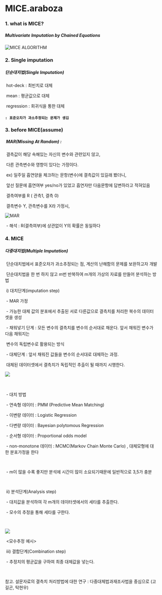 # MICE.araboza



### 1. what is MICE?

##### 	 Multivariate Imputation by Chained Equations

![MICE ALGORITHM](https://cdn-images-1.medium.com/max/1600/1*Cw4F1pzPug0BT5XNdF_P3Q.png)

### 2. Single imputation

##### 	단순대치법(Single Imputation)

​		hot-deck : 최빈치로 대체

​		mean : 평균값으로 대체

​		regression : 회귀식을 통한 대체



#### 	`: 표준오차가 과소추정되는 문제가 생김`



### 3. before MICE(assume)

##### ​	MAR(Missing At Random) : 

​		결측값이 해당 속해있는 자신의 변수와 관련있지 않고, 

​		다른 관측변수와 영향이 있다는 가정이다.

​		ex) 일주일 흡연양을 체크하는 문항(변수)에 결측값이 있길래 봤더니,

​		앞선 질문에 흡연여부 yes/no가 있었고 흡연자만 다음문항에 답변하라고 적혀있음



​			결측여부를 R ( 관측1, 결측 0)

​			결측변수 Y, 관측변수를 X라 가정시,



![MAR](https://ssl.pstatic.net/images.se2/smedit/2015/6/20/ib5a2wnze6ksr8.jpg)



​		- 해석 :  R(결측여부)에 상관없이 Y의 확률은 동일하다  



### 4. MICE

##### 	다중대치법(Multiple Imputation)



​	단순대치법에서 표준오차가 과소추정되는 점, 계산의 난해함의 문제를 보완하고자 개발

​	단순대치법을 한 번 하지 않고 m번 반복하여 m개의 가상의 자료를 만들어 분석하는 방법



​	i) 대치단계(imputation step)

​		-  MAR 가정

​		- 가능한 대체 값의 분포에서 추출된 서로 다른값으로 결측치를 처리한 복수의 데이터 셋을 생성

​		- 채워넣기 단계 : 모든 변수의 결측치를 변수의 순서대로 채운다. 앞서 채워진 변수가 다음 채워지는

​			변수의 독립변수로 활용되는 방식

​		- 대체단계 : 앞서 채워진 값들을 변수의 순서대로 대체하는 과정. 

​			대체된 데이터셋에서 결측치가 독립적인 추출이 될 때까지 시행한다.

​	<img src='https://user-images.githubusercontent.com/44566113/51376507-d9acfa00-1b4b-11e9-9de9-638e85b4b7c5.PNG'>

​		

​		- 대치 방법   

​			- 연속형 데이터 : PMM (Predictive Mean Matching)

​			- 이변량 데이터 : Logistic Regression

​			- 다변량 데이터 : Bayesian polytomous Regression     

​			- 순서형 데이터 : Proportional odds model 

​			- non-monotone 데이터 :  MCMC(Markov Chain Monte Carlo) , 대체모형에 대한 분포가정을 한다

​			

​		-  m이 많을 수록 좋지만 분석에 시간이 많이 소요되기때문에 일반적으로 3,5가 충분

​	

​	ii) 분석단계(Analysis step)

​		- 대치값을 분석하여 각 m개의 데이터셋에서의 세타를 추출한다. 

​		- 모수의 추정을 통해 세타를 구한다.	   

​	



<img src='https://user-images.githubusercontent.com/44566113/51255129-f3ccc800-19e5-11e9-9d8c-98090da0c2d0.png' >

​							<모수추정 예시>





​		iii) 결합단계(Combination step)

​		- 추정치의 평균값을 구하여 최종 대체값을 넣는다.

​	





참고. 설문자료의 결측치 처리방법에 대한 연구 : 다중대체법과재조사법을 중심으로 (고길곤, 탁현우)